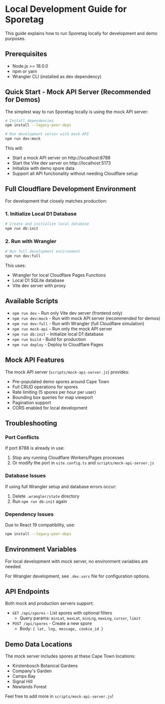 # Local Development Guide for Sporetag

This guide explains how to run Sporetag locally for development and demo purposes.

## Prerequisites

- Node.js >= 18.0.0
- npm or yarn
- Wrangler CLI (installed as dev dependency)

## Quick Start - Mock API Server (Recommended for Demos)

The simplest way to run Sporetag locally is using the mock API server:

```bash
# Install dependencies
npm install --legacy-peer-deps

# Run development server with mock API
npm run dev:mock
```

This will:
- Start a mock API server on http://localhost:8788
- Start the Vite dev server on http://localhost:5173
- Initialize with demo spore data
- Support all API functionality without needing Cloudflare setup

## Full Cloudflare Development Environment

For development that closely matches production:

### 1. Initialize Local D1 Database

```bash
# Create and initialize local database
npm run db:init
```

### 2. Run with Wrangler

```bash
# Run full development environment
npm run dev:full
```

This uses:
- Wrangler for local Cloudflare Pages Functions
- Local D1 SQLite database
- Vite dev server with proxy

## Available Scripts

- `npm run dev` - Run only Vite dev server (frontend only)
- `npm run dev:mock` - Run with mock API server (recommended for demos)
- `npm run dev:full` - Run with Wrangler (full Cloudflare simulation)
- `npm run mock-api` - Run only the mock API server
- `npm run db:init` - Initialize local D1 database
- `npm run build` - Build for production
- `npm run deploy` - Deploy to Cloudflare Pages

## Mock API Features

The mock API server (`scripts/mock-api-server.js`) provides:

- Pre-populated demo spores around Cape Town
- Full CRUD operations for spores
- Rate limiting (5 spores per hour per user)
- Bounding box queries for map viewport
- Pagination support
- CORS enabled for local development

## Troubleshooting

### Port Conflicts

If port 8788 is already in use:
1. Stop any running Cloudflare Workers/Pages processes
2. Or modify the port in `vite.config.ts` and `scripts/mock-api-server.js`

### Database Issues

If using full Wrangler setup and database errors occur:
1. Delete `.wrangler/state` directory
2. Run `npm run db:init` again

### Dependency Issues

Due to React 19 compatibility, use:
```bash
npm install --legacy-peer-deps
```

## Environment Variables

For local development with mock server, no environment variables are needed.

For Wrangler development, see `.dev.vars` file for configuration options.

## API Endpoints

Both mock and production servers support:

- `GET /api/spores` - List spores with optional filters
  - Query params: `minLat`, `maxLat`, `minLng`, `maxLng`, `cursor`, `limit`
- `POST /api/spores` - Create a new spore
  - Body: `{ lat, lng, message, cookie_id }`

## Demo Data Locations

The mock server includes spores at these Cape Town locations:
- Kirstenbosch Botanical Gardens
- Company's Garden
- Camps Bay
- Signal Hill
- Newlands Forest

Feel free to add more in `scripts/mock-api-server.js`!